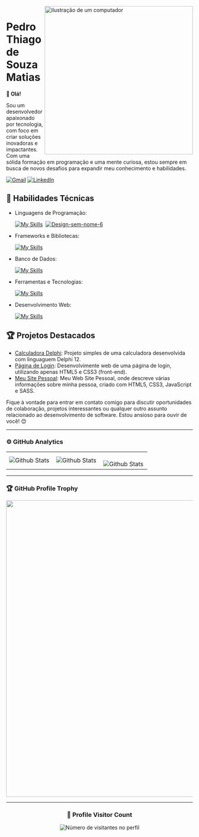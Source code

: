 <img src="https://raw.githubusercontent.com/MicaelliMedeiros/micaellimedeiros/master/image/computer-illustration.png" alt="ilustração de um computador" min-width="400px" max-width="400px" width="400px" align="right">

# Pedro Thiago de Souza Matias

<p align="left"> 
  <strong>👋 Olá!</strong>

Sou um desenvolvedor apaixonado por tecnologia, com foco em criar soluções inovadoras e impactantes. Com uma sólida formação em programação e uma mente curiosa, estou sempre em busca de novos desafios para expandir meu conhecimento e habilidades.
</p>

<p align="left">
   <a href="mailto:pedrothiagom456@gmail.com" title="Gmail">
  <img src="https://img.shields.io/badge/-pedrothiagom456@gmail.com-FF0000?style=flat-square&logo=Gmail&logoColor=white&link=mailto:pedrothiagom456@gmail.com" alt="Gmail"/></a>
  <a href="https://www.linkedin.com/in/pedro-thiago-bb3bb326a" title="LinkedIn">
  <img src="https://img.shields.io/badge/-Linkedin-0e76a8?style=flat-square&logo=Linkedin&logoColor=white&link=https://www.linkedin.com/in/pedro-thiago-bb3bb326a" alt="LinkedIn"/></a>
</p>

## 🚀 Habilidades Técnicas

- Linguagens de Programação: 

    [![My Skills](https://skillicons.dev/icons?i=javascript,python,php)](https://skillicons.dev)­­ ­­­­ ­­<a href="https://skillicons.dev/"><img src="https://i.ibb.co/SL7x5rM/Design-sem-nome-6.png" alt="Design-sem-nome-6" border="0"></a>
- Frameworks e Bibliotecas:

    [![My Skills](https://skillicons.dev/icons?i=laravel,bootstrap,ts)](https://skillicons.dev)
- Banco de Dados: 

    [![My Skills](https://skillicons.dev/icons?i=mysql,php)](https://skillicons.dev)
- Ferramentas e Tecnologias: 

    [![My Skills](https://skillicons.dev/icons?i=git,github,vscode,eclipse,aws,wordpress,figma)](https://skillicons.dev)
- Desenvolvimento Web:

    [![My Skills](https://skillicons.dev/icons?i=php,html,css,javascript,figma)](https://skillicons.dev)

## 🏆 Projetos Destacados

- [Calculadora Delphi](https://github.com/PedroThiago02/Calculadora-Delphi): Projeto simples de uma calculadora desenvolvida com linguaguem Delphi 12.
- [Página de Login](https://github.com/PedroThiago02/Login): Desenvolvimente web de uma página de login, utilizando apenas HTML5 e CSS3 (front-end).
- [Meu Site Pessoal](https://github.com/PedroThiago02/my-personal-website): Meu Web Site Pessoal, onde descreve várias informações sobre minha pessoa, criado com HTML5, CSS3, JavaScript e SASS.


Fique à vontade para entrar em contato comigo para discutir oportunidades de colaboração, projetos interessantes ou qualquer outro assunto relacionado ao desenvolvimento de software. Estou ansioso para ouvir de você! 😊

---

### ⚙️ GitHub Analytics

<table>
  <tr>
    <td>
      <img
        align="left"
        src="https://github-readme-stats.vercel.app/api?username=pedrothiago02&theme=dark&hide_border=false&include_all_commits=true"
        alt="Github Stats"
      />
    </td>
    <td>
      <img
        align="left"
        src="https://github-readme-stats.vercel.app/api/top-langs/?username=pedrothiago02&theme=dark&hide_border=false&include_all_commits=true&count_private=true&layout=compact"
        alt="Github Stats"
      />
    </td>
    <td>
      <br />
      <img
        align="left"
        src="https://github-readme-streak-stats.herokuapp.com/?user=pedrothiago02&theme=dark&hide_border=false"
        alt="Github Stats"
      />
    </td>
  </tr>
</table>

---

### 🏆 GitHub Profile Trophy

<p align="center">
  <a
    href="https://github.com/ryo-ma/github-profile-trophy"
    title="repositório de troféus"
  >
    <img
      width="800"
      src="https://github-profile-trophy.vercel.app/?username=pedrothiago02&column=8&theme=darkhub&no-frame=true&no-bg=true"
    />
  </a>
</p>

---

<div align="center">
  <h3><b>📍 Profile Visitor Count</b></h3>
</div>

<p align="center">
  <img
    src="https://profile-counter.glitch.me/pedrothiago02/count.svg"
    alt="Número de visitantes no perfil"
  />
</p>
